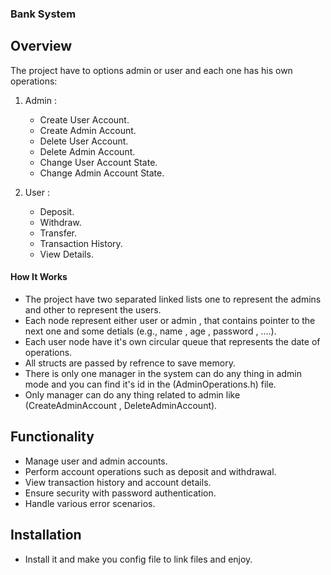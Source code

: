 ### Bank System

## Overview
The project have to options admin or user and each one has his own operations:
1. Admin :
   - Create User Account.     
   - Create Admin Account.
   - Delete User Account.
   - Delete Admin Account.
   - Change User Account State.
   - Change Admin Account State.

2. User :
   - Deposit.     
   - Withdraw.
   - Transfer.
   - Transaction History.
   - View Details.

#### How It Works
- The project have two separated linked lists one to represent the admins and other
 to represent the users.
- Each node represent either user or admin , that contains pointer to the next
  one and some detials (e.g., name , age , password , ....).
- Each user node have it's own circular queue that represents the date of operations.
- All structs are passed by refrence to save memory.
- There is only one manager in the system can do any thing in admin mode and you can 
  find it's id in the (AdminOperations.h) file. 
- Only manager can do any thing related to admin like (CreateAdminAccount , DeleteAdminAccount).

## Functionality
- Manage user and admin accounts.
- Perform account operations such as deposit and withdrawal.
- View transaction history and account details.
- Ensure security with password authentication.
- Handle various error scenarios.

## Installation
- Install it and make you config file to link files and enjoy.
